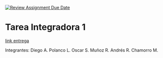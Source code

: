 [![Review Assignment Due Date](https://classroom.github.com/assets/deadline-readme-button-24ddc0f5d75046c5622901739e7c5dd533143b0c8e959d652212380cedb1ea36.svg)](https://classroom.github.com/a/W5YAjm2v)
# Tarea Integradora 1

[link entrega](https://docs.google.com/document/d/1nUKmEgQEIFwKtmG8eyzxZotsXMF9cc4s/edit?usp=sharing&ouid=109415827520879394849&rtpof=true&sd=true)

Integrantes:
Diego A. Polanco L.
Oscar S. Muñoz R.
Andrés R. Chamorro M.
